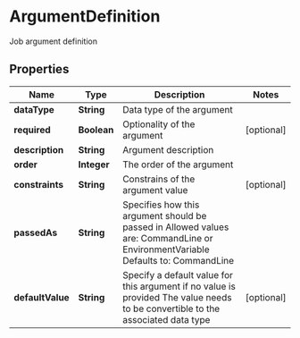

# ArgumentDefinition

Job argument definition

## Properties

Name | Type | Description | Notes
------------ | ------------- | ------------- | -------------
**dataType** | **String** | Data type of the argument | 
**required** | **Boolean** | Optionality of the argument |  [optional]
**description** | **String** | Argument description | 
**order** | **Integer** | The order of the argument | 
**constraints** | **String** | Constrains of the argument value |  [optional]
**passedAs** | **String** | Specifies how this argument should be passed in  Allowed values are: CommandLine or EnvironmentVariable    Defaults to: CommandLine | 
**defaultValue** | **String** | Specify a default value for this argument if no value is provided  The value needs to be convertible to the associated data type |  [optional]



